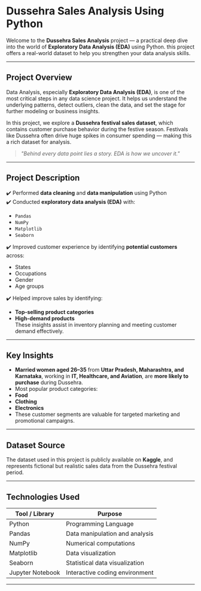 #  Dussehra Sales Analysis Using Python 

Welcome to the **Dussehra Sales Analysis** project — a practical deep dive into the world of **Exploratory Data Analysis (EDA)** using Python. this project offers a real-world dataset to help you strengthen your data analysis skills.

---

##  Project Overview

Data Analysis, especially **Exploratory Data Analysis (EDA)**, is one of the most critical steps in any data science project. It helps us understand the underlying patterns, detect outliers, clean the data, and set the stage for further modeling or business insights.

In this project, we explore a **Dussehra festival sales dataset**, which contains customer purchase behavior during the festive season. Festivals like Dussehra often drive huge spikes in consumer spending — making this a rich dataset for analysis.

>  _"Behind every data point lies a story. EDA is how we uncover it."_

---

##  Project Description

✔️ Performed **data cleaning** and **data manipulation** using Python  
✔️ Conducted **exploratory data analysis (EDA)** with:
- `Pandas`
- `NumPy`
- `Matplotlib`
- `Seaborn`

✔️ Improved customer experience by identifying **potential customers** across:
- States
- Occupations
- Gender
- Age groups

✔️ Helped improve sales by identifying:
- **Top-selling product categories**
- **High-demand products**  
These insights assist in inventory planning and meeting customer demand effectively.

---

##  Key Insights

-  **Married women aged 26–35** from **Uttar Pradesh, Maharashtra, and Karnataka**, working in **IT, Healthcare, and Aviation**, are **more likely to purchase** during Dussehra.
-  Most popular product categories:
  - **Food**
  - **Clothing**
  - **Electronics**
-  These customer segments are valuable for targeted marketing and promotional campaigns.

---

##  Dataset Source

The dataset used in this project is publicly available on **Kaggle**, and represents fictional but realistic sales data from the Dussehra festival period.

---

##  Technologies Used

| Tool / Library     | Purpose                          |
|--------------------|----------------------------------|
| Python             | Programming Language             |
| Pandas             | Data manipulation and analysis   |
| NumPy              | Numerical computations           |
| Matplotlib         | Data visualization               |
| Seaborn            | Statistical data visualization   |
| Jupyter Notebook   | Interactive coding environment   |

---

